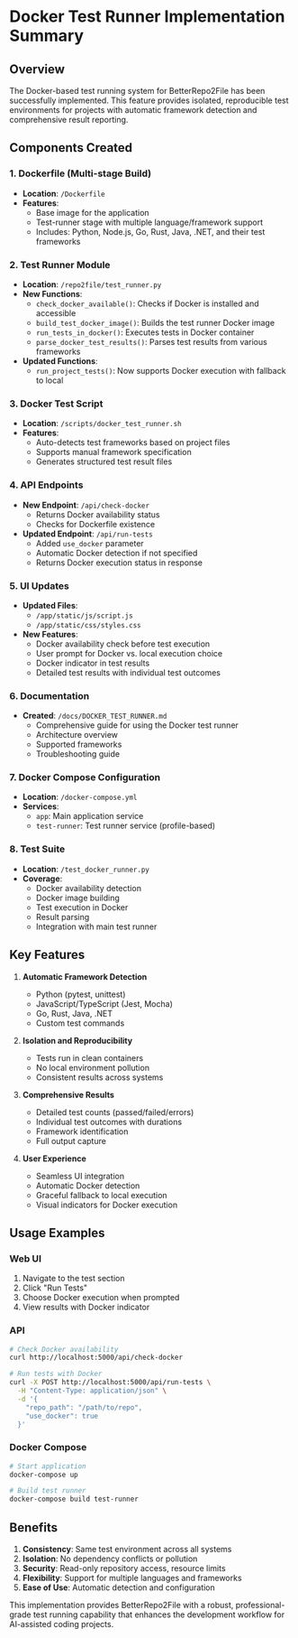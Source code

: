 # Docker Test Runner Implementation Summary

## Overview
The Docker-based test running system for BetterRepo2File has been successfully implemented. This feature provides isolated, reproducible test environments for projects with automatic framework detection and comprehensive result reporting.

## Components Created

### 1. Dockerfile (Multi-stage Build)
- **Location**: `/Dockerfile`
- **Features**:
  - Base image for the application
  - Test-runner stage with multiple language/framework support
  - Includes: Python, Node.js, Go, Rust, Java, .NET, and their test frameworks

### 2. Test Runner Module
- **Location**: `/repo2file/test_runner.py`
- **New Functions**:
  - `check_docker_available()`: Checks if Docker is installed and accessible
  - `build_test_docker_image()`: Builds the test runner Docker image
  - `run_tests_in_docker()`: Executes tests in Docker container
  - `parse_docker_test_results()`: Parses test results from various frameworks
- **Updated Functions**:
  - `run_project_tests()`: Now supports Docker execution with fallback to local

### 3. Docker Test Script
- **Location**: `/scripts/docker_test_runner.sh`
- **Features**:
  - Auto-detects test frameworks based on project files
  - Supports manual framework specification
  - Generates structured test result files

### 4. API Endpoints
- **New Endpoint**: `/api/check-docker`
  - Returns Docker availability status
  - Checks for Dockerfile existence
- **Updated Endpoint**: `/api/run-tests`
  - Added `use_docker` parameter
  - Automatic Docker detection if not specified
  - Returns Docker execution status in response

### 5. UI Updates
- **Updated Files**: 
  - `/app/static/js/script.js`
  - `/app/static/css/styles.css`
- **New Features**:
  - Docker availability check before test execution
  - User prompt for Docker vs. local execution choice
  - Docker indicator in test results
  - Detailed test results with individual test outcomes

### 6. Documentation
- **Created**: `/docs/DOCKER_TEST_RUNNER.md`
  - Comprehensive guide for using the Docker test runner
  - Architecture overview
  - Supported frameworks
  - Troubleshooting guide

### 7. Docker Compose Configuration
- **Location**: `/docker-compose.yml`
- **Services**:
  - `app`: Main application service
  - `test-runner`: Test runner service (profile-based)

### 8. Test Suite
- **Location**: `/test_docker_runner.py`
- **Coverage**:
  - Docker availability detection
  - Docker image building
  - Test execution in Docker
  - Result parsing
  - Integration with main test runner

## Key Features

1. **Automatic Framework Detection**
   - Python (pytest, unittest)
   - JavaScript/TypeScript (Jest, Mocha)
   - Go, Rust, Java, .NET
   - Custom test commands

2. **Isolation and Reproducibility**
   - Tests run in clean containers
   - No local environment pollution
   - Consistent results across systems

3. **Comprehensive Results**
   - Detailed test counts (passed/failed/errors)
   - Individual test outcomes with durations
   - Framework identification
   - Full output capture

4. **User Experience**
   - Seamless UI integration
   - Automatic Docker detection
   - Graceful fallback to local execution
   - Visual indicators for Docker execution

## Usage Examples

### Web UI
1. Navigate to the test section
2. Click "Run Tests"
3. Choose Docker execution when prompted
4. View results with Docker indicator

### API
```bash
# Check Docker availability
curl http://localhost:5000/api/check-docker

# Run tests with Docker
curl -X POST http://localhost:5000/api/run-tests \
  -H "Content-Type: application/json" \
  -d '{
    "repo_path": "/path/to/repo",
    "use_docker": true
  }'
```

### Docker Compose
```bash
# Start application
docker-compose up

# Build test runner
docker-compose build test-runner
```

## Benefits

1. **Consistency**: Same test environment across all systems
2. **Isolation**: No dependency conflicts or pollution
3. **Security**: Read-only repository access, resource limits
4. **Flexibility**: Support for multiple languages and frameworks
5. **Ease of Use**: Automatic detection and configuration

This implementation provides BetterRepo2File with a robust, professional-grade test running capability that enhances the development workflow for AI-assisted coding projects.